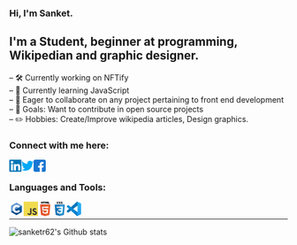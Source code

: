 ### Hi, I'm Sanket.

## I'm a Student, beginner at programming, Wikipedian and graphic designer.

– 🛠️ Currently working on NFTify<br>
– 🌱 Currently learning JavaScript <br>
– 🤝 Eager to collaborate on any project pertaining to front end development <br>
– 🥅 Goals: Want to contribute in open source projects <br>
– ✏️ Hobbies: Create/Improve wikipedia articles, Design graphics.

### Connect with me here:

[<img align="left" alt="sanketli" width="22px" src="linkedin.svg" />][LinkedIn] 
[<img align="left" alt="sankettw" width="22px" src="twitter.svg" />][Twitter] 
[<img align="left" alt="sanketyt" width="22px" src="facebook.svg" />][Facebook] 

<br />

### Languages and Tools:

[<img align="left" alt="C programming" width="26px" src="https://raw.githubusercontent.com/github/explore/80688e429a7d4ef2fca1e82350fe8e3517d3494d/topics/c/c.png" />][C]
[<img align="left" alt="C programming" width="26px" src="https://raw.githubusercontent.com/github/explore/80688e429a7d4ef2fca1e82350fe8e3517d3494d/topics/javascript/javascript.png" />][JS]
[<img align="left" alt="HTML5" width="26px" src="https://raw.githubusercontent.com/github/explore/80688e429a7d4ef2fca1e82350fe8e3517d3494d/topics/html/html.png" />][HTML]
[<img align="left" alt="CSS3" width="26px" src="https://raw.githubusercontent.com/github/explore/80688e429a7d4ef2fca1e82350fe8e3517d3494d/topics/css/css.png" />][CSS]
[<img align="left" alt="Visual Studio Code" width="26px" src="https://raw.githubusercontent.com/github/explore/80688e429a7d4ef2fca1e82350fe8e3517d3494d/topics/visual-studio-code/visual-studio-code.png" />][VSC]
<br />

----

<img align="left" alt="sanketr62's Github stats" src="https://github-readme-stats.vercel.app/api?username=Sanketr62&show_icons=true&hide_border=true" />

[LinKedIn]: https://www.linkedin.com/in/sanket-r-1a35aa1b3/
[Twitter]: https://twitter.com/c_arbitrary
[Facebook]: https://www.facebook.com/sanket.r.923/
[VSC]: https://code.visualstudio.com/
[C]: https://en.wikipedia.org/wiki/C_(programming_language)
[C++]: https://en.wikipedia.org/wiki/C++_(programming_language)
[JS]: https://en.wikipedia.org/wiki/JavaScript
[HTML]: https://en.wikipedia.org/wiki/HTML5
[CSS]: https://en.wikipedia.org/wiki/CSS
